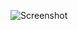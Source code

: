 ![Screenshot](https://raw.githubusercontent.com/Cryakl/Ultimate-RAT-Collection/refs/heads/main/ShadowTechRat/Screenshot.png)
